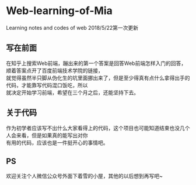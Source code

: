 # Web-learning-of-Mia
Learning notes and codes of web
2018/5/22第一次更新

## 写在前面
在知乎上搜索Web前端，蹦出来的第一个答案是回答Web前端怎样入门的回答，顺着答案点开了百度前端技术学院的链接，  
就觉得虽然半只脚从伪化生的坑里面挪出来了，但是至少得真有点什么拿得出手的代码，才能靠写代码混口饭吃，所以  
就决定开始学习前端，希望在三个月之后，还能坚持下去。
## 关于代码
作为初学者应该写不出什么大家看得上的代码，这个项目也可能知道结束也没几个人会来看，但是如果真的能写出对你  
有用的代码，应该也是一件挺开心的事情吧。
## PS
欢迎关注个人微信公众号外面下着雪的小屋，其他的以后想到再写吧~
